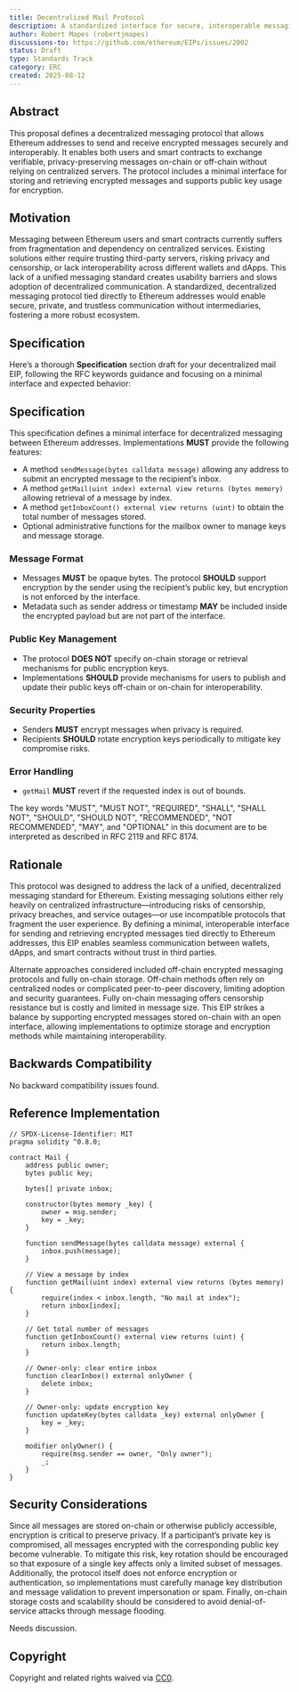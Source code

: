 ```yaml
---
title: Decentralized Mail Protocol
description: A standardized interface for secure, interoperable messaging between Ethereum addresses.
author: Robert Mapes (robertjmapes)
discussions-to: https://github.com/ethereum/EIPs/issues/2002
status: Draft
type: Standards Track
category: ERC
created: 2025-08-12
---
```


## Abstract

This proposal defines a decentralized messaging protocol that allows Ethereum addresses to send and receive encrypted messages securely and interoperably. It enables both users and smart contracts to exchange verifiable, privacy-preserving messages on-chain or off-chain without relying on centralized servers. The protocol includes a minimal interface for storing and retrieving encrypted messages and supports public key usage for encryption.

## Motivation

Messaging between Ethereum users and smart contracts currently suffers from fragmentation and dependency on centralized services. Existing solutions either require trusting third-party servers, risking privacy and censorship, or lack interoperability across different wallets and dApps. This lack of a unified messaging standard creates usability barriers and slows adoption of decentralized communication. A standardized, decentralized messaging protocol tied directly to Ethereum addresses would enable secure, private, and trustless communication without intermediaries, fostering a more robust ecosystem.

## Specification

Here’s a thorough **Specification** section draft for your decentralized mail EIP, following the RFC keywords guidance and focusing on a minimal interface and expected behavior:

## Specification

This specification defines a minimal interface for decentralized messaging between Ethereum addresses. Implementations **MUST** provide the following features:

* A method `sendMessage(bytes calldata message)` allowing any address to submit an encrypted message to the recipient’s inbox.
* A method `getMail(uint index) external view returns (bytes memory)` allowing retrieval of a message by index.
* A method `getInboxCount() external view returns (uint)` to obtain the total number of messages stored.
* Optional administrative functions for the mailbox owner to manage keys and message storage.

### Message Format

* Messages **MUST** be opaque bytes. The protocol **SHOULD** support encryption by the sender using the recipient’s public key, but encryption is not enforced by the interface.
* Metadata such as sender address or timestamp **MAY** be included inside the encrypted payload but are not part of the interface.

### Public Key Management

* The protocol **DOES NOT** specify on-chain storage or retrieval mechanisms for public encryption keys.
* Implementations **SHOULD** provide mechanisms for users to publish and update their public keys off-chain or on-chain for interoperability.

### Security Properties

* Senders **MUST** encrypt messages when privacy is required.
* Recipients **SHOULD** rotate encryption keys periodically to mitigate key compromise risks.

### Error Handling

* `getMail` **MUST** revert if the requested index is out of bounds.

The key words "MUST", "MUST NOT", "REQUIRED", "SHALL", "SHALL NOT", "SHOULD", "SHOULD NOT", "RECOMMENDED", "NOT RECOMMENDED", "MAY", and "OPTIONAL" in this document are to be interpreted as described in RFC 2119 and RFC 8174.

## Rationale

This protocol was designed to address the lack of a unified, decentralized messaging standard for Ethereum. Existing messaging solutions either rely heavily on centralized infrastructure—introducing risks of censorship, privacy breaches, and service outages—or use incompatible protocols that fragment the user experience. By defining a minimal, interoperable interface for sending and retrieving encrypted messages tied directly to Ethereum addresses, this EIP enables seamless communication between wallets, dApps, and smart contracts without trust in third parties.

Alternate approaches considered included off-chain encrypted messaging protocols and fully on-chain storage. Off-chain methods often rely on centralized nodes or complicated peer-to-peer discovery, limiting adoption and security guarantees. Fully on-chain messaging offers censorship resistance but is costly and limited in message size. This EIP strikes a balance by supporting encrypted messages stored on-chain with an open interface, allowing implementations to optimize storage and encryption methods while maintaining interoperability.

## Backwards Compatibility

No backward compatibility issues found.

## Reference Implementation

```solidity
// SPDX-License-Identifier: MIT
pragma solidity ^0.8.0;

contract Mail {
    address public owner;
    bytes public key;

    bytes[] private inbox;

    constructor(bytes memory _key) {
        owner = msg.sender;
        key = _key;
    }

    function sendMessage(bytes calldata message) external {
        inbox.push(message);
    }

    // View a message by index
    function getMail(uint index) external view returns (bytes memory) {
        require(index < inbox.length, "No mail at index");
        return inbox[index];
    }

    // Get total number of messages
    function getInboxCount() external view returns (uint) {
        return inbox.length;
    }

    // Owner-only: clear entire inbox
    function clearInbox() external onlyOwner {
        delete inbox;
    }

    // Owner-only: update encryption key
    function updateKey(bytes calldata _key) external onlyOwner {
        key = _key;
    }

    modifier onlyOwner() {
        require(msg.sender == owner, "Only owner");
        _;
    }
}
```

## Security Considerations

Since all messages are stored on-chain or otherwise publicly accessible, encryption is critical to preserve privacy. If a participant’s private key is compromised, all messages encrypted with the corresponding public key become vulnerable. To mitigate this risk, key rotation should be encouraged so that exposure of a single key affects only a limited subset of messages. Additionally, the protocol itself does not enforce encryption or authentication, so implementations must carefully manage key distribution and message validation to prevent impersonation or spam. Finally, on-chain storage costs and scalability should be considered to avoid denial-of-service attacks through message flooding.

Needs discussion.

## Copyright

Copyright and related rights waived via [CC0](../LICENSE.md).
